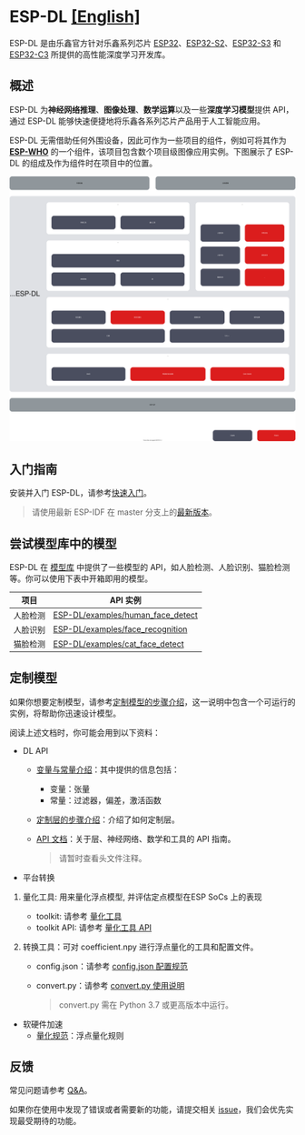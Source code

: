 # ESP-DL [[English]](./README.md)

ESP-DL 是由乐鑫官方针对乐鑫系列芯片 [ESP32](https://www.espressif.com/en/products/socs/esp32)、[ESP32-S2](https://www.espressif.com/en/products/socs/esp32-s2)、[ESP32-S3](https://www.espressif.com/en/products/socs/esp32-s3) 和 [ESP32-C3](https://www.espressif.com/en/products/socs/esp32-c3) 所提供的高性能深度学习开发库。



## 概述

ESP-DL 为**神经网络推理**、**图像处理**、**数学运算**以及一些**深度学习模型**提供 API，通过 ESP-DL 能够快速便捷地将乐鑫各系列芯片产品用于人工智能应用。

ESP-DL 无需借助任何外围设备，因此可作为一些项目的组件，例如可将其作为 **[ESP-WHO](https://github.com/espressif/esp-who)** 的一个组件，该项目包含数个项目级图像应用实例。下图展示了 ESP-DL 的组成及作为组件时在项目中的位置。


<p align="center">
    <img width="%" src="./img/architecture_cn.drawio.svg"> 
</p>



## 入门指南

安装并入门 ESP-DL，请参考[快速入门](./docs/en/get_started.md)。
> 请使用最新 ESP-IDF 在 master 分支上的[最新版本](https://github.com/espressif/esp-idf/tree/master)。



## 尝试模型库中的模型


ESP-DL 在 [模型库](./include/model_zoo) 中提供了一些模型的 API，如人脸检测、人脸识别、猫脸检测等。你可以使用下表中开箱即用的模型。


| 项目                 | API 实例                                                  |
| -------------------- | ------------------------------------------------------------ |
| 人脸检测 | [ESP-DL/examples/human_face_detect](examples/human_face_detect) |
| 人脸识别 | [ESP-DL/examples/face_recognition](examples/face_recognition) |
| 猫脸检测 | [ESP-DL/examples/cat_face_detect](examples/cat_face_detect)  |

## 定制模型

如果你想要定制模型，请参考[定制模型的步骤介绍](./tutorial)，这一说明中包含一个可运行的实例，将帮助你迅速设计模型。

阅读上述文档时，你可能会用到以下资料：

- DL API
    * [变量与常量介绍](./docs/en/about_type_define.md)：其中提供的信息包括：
        - 变量：张量
        - 常量：过滤器，偏差，激活函数
    * [定制层的步骤介绍](./docs/en/implement_custom_layer.md)：介绍了如何定制层。
    * [API 文档](./include)：关于层、神经网络、数学和工具的 API 指南。

        > 请暂时查看头文件注释。


- 平台转换
1. 量化工具: 用来量化浮点模型, 并评估定点模型在ESP SoCs 上的表现
      * toolkit: 请参考 [量化工具](./tools/quantization_tool/README.md)
      * toolkit API: 请参考 [量化工具 API](./tools/quantization_tool/quantization_tool_api.md)

2. 转换工具：可对 coefficient.npy 进行浮点量化的工具和配置文件。
      * config.json：请参考 [config.json 配置规范](./tools/convert_tool/specification_of_config_json.md)
      * convert.py：请参考 [convert.py 使用说明](./tools/convert_tool/README.md)

         > convert.py 需在 Python 3.7 或更高版本中运行。

- 软硬件加速
    * [量化规范](./docs/en/quantization_specification.md)：浮点量化规则



## 反馈

常见问题请参考 [Q&A](./docs/en/Q&A.md)。

如果你在使用中发现了错误或者需要新的功能，请提交相关 [issue](https://github.com/espressif/esp-dl/issues)，我们会优先实现最受期待的功能。